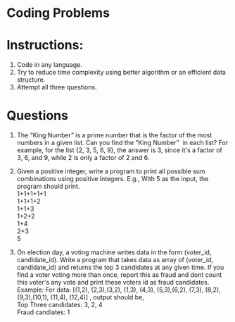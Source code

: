 # Coding Problems

# Instructions:
1. Code in any language.
2. Try to reduce time complexity using better algorithm or an efficient data structure.
3. Attempt all three questions.

# Questions
1. The “King Number” is a prime number that is the factor of the most numbers in a given list. Can you find the “King Number”  in each list? For example, for the list {2, 3, 5, 6, 9}, the answer is 3, since it's a factor of 3, 6, and 9, while 2 is only a factor of 2 and 6. 

2. Given a positive integer, write a program to print all possible sum combinations using positive integers.
E.g., With 5 as the input, the program should print.  
1+1+1+1+1  
1+1+1+2  
1+1+3  
1+2+2  
1+4   
2+3   
5

3. On election day, a voting machine writes data in the form (voter_id, candidate_id). Write a program that takes data as array of (voter_id, candidate_id) and returns the top 3 candidates at any given time. If you find a voter voting more than once, report this as fraud and dont count this voter's any vote and print these voters id as fraud candidates.   
Example: For data: [(1,2), (2,3),(3,2), (1,3), (4,3), (5,3),(6,2), (7,3), (8,2), (9,3),(10,1), (11,4), (12,4)] , output should be,   
Top Three candidates: 3, 2, 4    
Fraud candiates: 1
